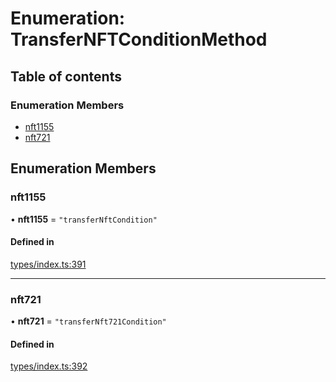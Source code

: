 # Enumeration: TransferNFTConditionMethod

## Table of contents

### Enumeration Members

- [nft1155](TransferNFTConditionMethod.md#nft1155)
- [nft721](TransferNFTConditionMethod.md#nft721)

## Enumeration Members

### nft1155

• **nft1155** = ``"transferNftCondition"``

#### Defined in

[types/index.ts:391](https://github.com/nevermined-io/components-catalog/blob/c69f9e9/lib/src/types/index.ts#L391)

___

### nft721

• **nft721** = ``"transferNft721Condition"``

#### Defined in

[types/index.ts:392](https://github.com/nevermined-io/components-catalog/blob/c69f9e9/lib/src/types/index.ts#L392)

